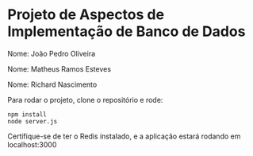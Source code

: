 # Projeto de Aspectos de Implementação de Banco de Dados

Nome: João Pedro Oliveira

Nome: Matheus Ramos Esteves

Nome: Richard Nascimento

Para rodar o projeto, clone o repositório e rode:
```
npm install
node server.js
```
Certifique-se de ter o Redis instalado, e a aplicação estará rodando em localhost:3000
